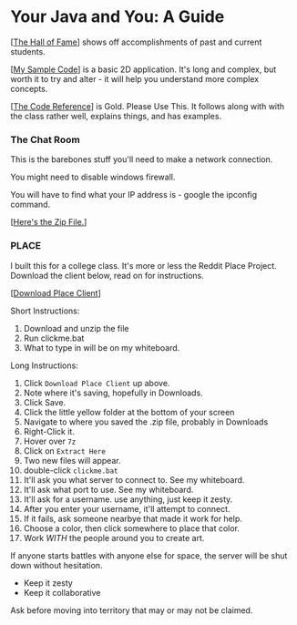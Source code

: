 # Your Java and You: A Guide

[[The Hall of Fame](./fame.md)] shows off accomplishments of past and current students.

[[My Sample Code](./sample.md)] is a basic 2D application. It's long and complex, but worth it to try and alter - it will help you understand more complex concepts.

[[The Code Reference](./reference/index.md)] is Gold. Please Use This. It follows along with with the class rather well, explains things, and has examples.

### The Chat Room

This is the barebones stuff you'll need to make a network connection.

You might need to disable windows firewall.

You will have to find what your IP address is - google the ipconfig command.

[[Here's the Zip File.](../code/chat.zip)]

### PLACE

I built this for a college class. It's more or less the Reddit Place Project.
Download the client below, read on for instructions.

[[Download Place Client](../code/unzipthis.zip)]

Short Instructions:

1. Download and unzip the file
2. Run clickme.bat
3. What to type in will be on my whiteboard.

Long Instructions:

1. Click `Download Place Client` up above.
2. Note where it's saving, hopefully in Downloads.
3. Click Save.
4. Click the little yellow folder at the bottom of your screen
5. Navigate to where you saved the .zip file, probably in Downloads
6. Right-Click it.
7. Hover over `7z`
8. Click on `Extract Here`
9. Two new files will appear.
10. double-click `clickme.bat`
11. It'll ask you what server to connect to. See my whiteboard.
12. It'll ask what port to use. See my whiteboard.
13. It'll ask for a username. use anything, just keep it zesty.
14. After you enter your username, it'll attempt to connect.
15. If it fails, ask someone nearbye that made it work for help.
16. Choose a color, then click somewhere to place that color.
17. Work *WITH* the people around you to create art.

If anyone starts battles with anyone else for space, the server will be shut down without hesitation.

- Keep it zesty
- Keep it collaborative

Ask before moving into territory that may or may not be claimed.
